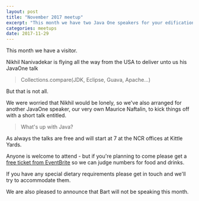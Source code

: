 ```yaml
---
layout: post
title: "November 2017 meetup"
excerpt: "This month we have two Java One speakers for your edification"
categories: meetups 
date: 2017-11-29
---
```


This month we have a visitor.

Nikhil Nanivadekar is flying all the way from the USA to deliver unto us his JavaOne talk

> Collections.compare(JDK, Eclipse, Guava, Apache...) 

But that is not all. 

We were worried that Nikhil would be lonely, so we've also arranged for another JavaOne speaker, our very own Maurice Naftalin, to kick things off with a short talk entitled.

> What's up with Java?

As always the talks are free and will start at 7 at the NCR offices at Kittle Yards.

Anyone is welcome to attend - but if you're planning to come please get a [free ticket from EventBrite](https://www.eventbrite.co.uk/e/edjug-november-meetup-tickets-39448854586) so we can judge numbers for food and drinks.

If you have any special dietary requirements please get in touch and we'll try to accommodate them.

We are also pleased to announce that Bart will not be speaking this month.

